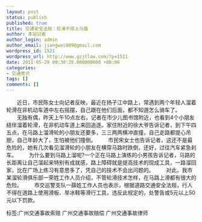 ```yaml
---
layout: post
status: publish
published: true
title: 交通安全法规：轮滑不得上马路
author: 本站记者
author_login: admin
author_email: jiangwei909@gmail.com
wordpress_id: 1521
wordpress_url: http://www.gzjtlaw.com/?p=1521
date: 2011-05-29 09:30:28.000000000 +08:00
categories:
- 交通常识
tags: []
comments: []
---
```

　　近日，市民陈女士向记者反映，最近在扬子江中路上，常遇到两个年轻人溜着轮滑在非机动车道中左右摇摆，自己跟在他们后面，都不知道怎么骑车了。　　无独有偶，昨天上午10点左右，记者在市少儿图书馆附近，也看到4个小朋友结伴溜着轮滑，在非机动车道上来回追逐。家住附近的徐大爷告诉记者，到下午四五点，在马路上溜滑轮的小朋友还要多，三三两两横冲直撞，自己走路都提心吊胆，自己年龄大了，生怕被他们撞倒。　　市民宋女士也告诉记者，这还不是最危险的，她有几次看见溜滑轮的小朋友在横穿马路时跌倒，还好，过往汽车紧急刹车。　　为什么要到马路上溜呢?一个正在马路上演练的小男孩告诉记者，马路的长距离让自己溜起来特别有成就感，路上障碍就是提高技术的现成工具，一路溜回家，比在广场上练习有意思多了，凭自己的技术不会出问题的。　　对此，我市某溜轮滑俱乐部一荣姓工作人员介绍，不管轮滑技术怎样，在马路上滑都有很大的危险。　　市交巡警支队一薛姓工作人员也表示，根据道路交通安全法规，行人不得在道路上使用滑板、旱冰鞋等滑行工具，违反此规定的，处警告或5元以上50元以下罚款。标签:广州交通事故索赔 广州交通事故赔偿 广州交通事故律师
